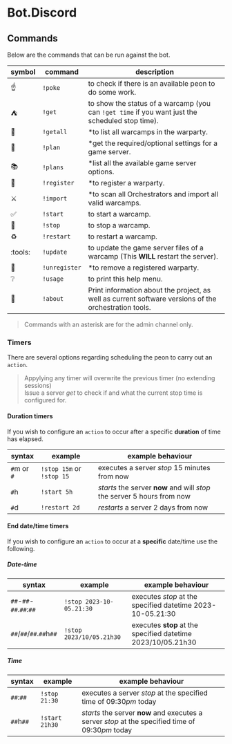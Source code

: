 # Bot.Discord

## Commands

Below are the commands that can be run against the bot.

|symbol|command|description|
|-|-|-|
:point_up: | ``!poke``  | to check if there is an available peon to do some work.
:tent: |  ``!get`` | to show the status of a warcamp (you can `!get time` if you want just the scheduled stop time).
:european_castle:  | ``!getall`` |  *to list all warcamps in the warparty.
:scroll:  | ``!plan`` |  *get the required/optional settings for a game server.
:books:  | ``!plans`` |  *list all the available game server options.
:wrench: | ``!register`` | *to register a warparty.
:crossed_swords: |``!import`` | *to scan all Orchestrators and import all valid warcamps.
:white_check_mark: |  ``!start`` | to start a warcamp.
:checkered_flag: | ``!stop`` | to stop a warcamp.
:recycle: | ``!restart`` | to restart a warcamp.
:tools: | ``!update`` | to update the game server files of a warcamp (This **WILL** restart the server).
:hammer: | ``!unregister`` | *to remove a registered warparty.
:grey_question: | ``!usage`` | to print this help menu.
:speech_balloon: | ``!about`` | Print information about the project, as well as current software versions of the orchestration tools.

> Commands with an asterisk are for the admin channel only.

### Timers

There are several options regarding scheduling the peon to carry out an `action`.
> Appylying any timer will overwrite the previous timer (no extending sessions)  
Issue a server *get* to check if and what the current stop time is configured for.

#### Duration timers

If you wish to configure an `action` to occur after a specific **duration** of time has elapsed.

| syntax | example | example behaviour |
| - | - | - |
| `#`m or `#` |             `!stop 15m` or `!stop 15`  | executes a server *stop* 15 minutes from now |
| `#`h |                `!start 5h` | *starts* the server **now** and will *stop* the server 5 hours from now |
| `#`d |               `!restart 2d` | *restarts* a server 2 days from now |

#### End date/time timers

If you wish to configure an `action` to occur at a **specific** date/time use the following.

##### Date-time

| syntax | example | example behaviour |
| - | - | - |
| `##`-`##`-`##`.`##`:`##` | `!stop 2023-10-05.21:30` | executes *stop* at the specified datetime 2023-10-05.21:30 |
| `##`/`##`/`##`.`##`h`##` | `!stop 2023/10/05.21h30` | executes **stop** at the specified datetime 2023/10/05.21h30 |

##### Time

| syntax | example | example behaviour |
| - | - | - |
| `##`:`##` |             `!stop 21:30` | executes a server *stop* at the specified time of 09:30*pm* today|
| `##`h`##` |             `!start 21h30` | *starts* the server **now** and executes a server *stop* at the specified time of 09:30*pm* today|
